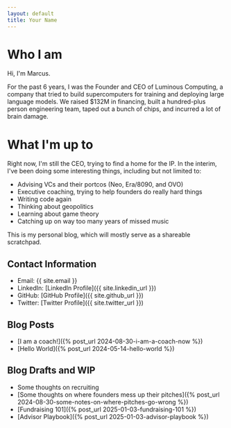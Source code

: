 ```yaml
---
layout: default 
title: Your Name
---
```


# Who I am 
 Hi, I'm Marcus. 
 
For the past 6 years, I was the Founder and CEO of Luminous Computing, a company that tried to build supercomputers for training and deploying large language models. We raised $132M in financing, built a hundred-plus person engineering team, taped out a bunch of chips, and incurred a lot of brain damage.

# What I'm up to 
Right now, I'm still the CEO, trying to find a home for the IP. In the interim, I've been doing some interesting things, including but not limited to:

- Advising VCs and their portcos (Neo, Era/8090, and OVO)
- Executive coaching, trying to help founders do really hard things
- Writing code again
- Thinking about geopolitics
- Learning about game theory
- Catching up on way too many years of missed music 

This is my personal blog, which will mostly serve as a shareable scratchpad. 

## Contact Information
- Email: {{ site.email }}
- LinkedIn: [LinkedIn Profile]({{ site.linkedin_url }})
- GitHub: [GitHub Profile]({{ site.github_url }})
- Twitter: [Twitter Profile]({{ site.twitter_url }})

## Blog Posts
- [I am a coach!]({% post_url 2024-08-30-i-am-a-coach-now %})
- [Hello World]({% post_url 2024-05-14-hello-world %})


## Blog Drafts and WIP
- Some thoughts on recruiting
- [Some thoughts on where founders mess up their pitches]({% post_url 2024-08-30-some-notes-on-where-pitches-go-wrong %})
- [Fundraising 101]({% post_url 2025-01-03-fundraising-101 %})
- [Advisor Playbook]({% post_url 2025-01-03-advisor-playbook %})
